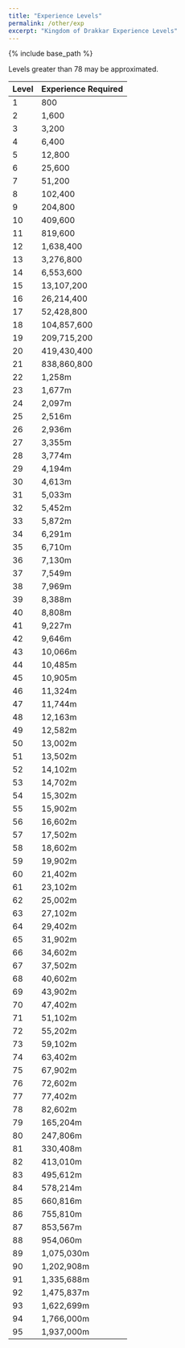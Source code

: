 ```yaml
---
title: "Experience Levels"
permalink: /other/exp
excerpt: "Kingdom of Drakkar Experience Levels"
---
```


{% include base_path %}

Levels greater than 78 may be approximated.

Level | Experience Required
----- | -------------------
1     | 800
2     | 1,600
3     | 3,200
4     | 6,400
5     | 12,800
6     | 25,600
7     | 51,200
8     | 102,400
9     | 204,800
10    | 409,600
11    | 819,600
12    | 1,638,400
13    | 3,276,800
14    | 6,553,600
15    | 13,107,200
16    | 26,214,400
17    | 52,428,800
18    | 104,857,600
19    | 209,715,200
20    | 419,430,400
21    | 838,860,800
22    | 1,258m
23    | 1,677m
24    | 2,097m
25    | 2,516m
26    | 2,936m
27    | 3,355m
28    | 3,774m
29    | 4,194m
30    | 4,613m
31    | 5,033m
32    | 5,452m
33    | 5,872m
34    | 6,291m
35    | 6,710m
36    | 7,130m
37    | 7,549m
38    | 7,969m
39    | 8,388m
40    | 8,808m
41    | 9,227m
42    | 9,646m
43    | 10,066m
44    | 10,485m
45    | 10,905m
46    | 11,324m
47    | 11,744m
48    | 12,163m
49    | 12,582m
50    | 13,002m
51    | 13,502m
52    | 14,102m
53    | 14,702m
54    | 15,302m
55    | 15,902m
56    | 16,602m
57    | 17,502m
58    | 18,602m
59    | 19,902m
60    | 21,402m
61    | 23,102m
62    | 25,002m
63    | 27,102m
64    | 29,402m
65    | 31,902m
66    | 34,602m
67    | 37,502m
68    | 40,602m
69    | 43,902m
70    | 47,402m
71    | 51,102m
72    | 55,202m
73    | 59,102m
74    | 63,402m
75    | 67,902m
76    | 72,602m
77    | 77,402m
78    | 82,602m
79    | 165,204m
80    | 247,806m
81    | 330,408m
82    | 413,010m
83    | 495,612m
84    | 578,214m
85    | 660,816m
86    | 755,810m
87    | 853,567m
88    | 954,060m
89    | 1,075,030m
90    | 1,202,908m
91    | 1,335,688m
92    | 1,475,837m
93    | 1,622,699m
94    | 1,766,000m
95    | 1,937,000m
